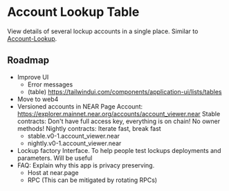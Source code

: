 # Account Lookup Table

View details of several lockup accounts in a single place. Similar to [Account-Lookup](https://near.github.io/account-lookup/).

## Roadmap

-   Improve UI
    -   Error messages
    -   (table) https://tailwindui.com/components/application-ui/lists/tables
-   Move to web4
-   Versioned accounts in NEAR Page
    Account: https://explorer.mainnet.near.org/accounts/account_viewer.near
    Stable contracts: Don't have full access key, everything is on chain! No owner methods!
    Nightly contracts: Iterate fast, break fast
    -   stable.v0-1.account_viewer.near
    -   nightly.v0-1.account_viewer.near
-   Lockup factory Interface. To help people test lockups deployments and parameters. Will be useful
-   FAQ: Explain why this app is privacy preserving.
    -   Host at near.page
    -   RPC (This can be mitigated by rotating RPCs)
